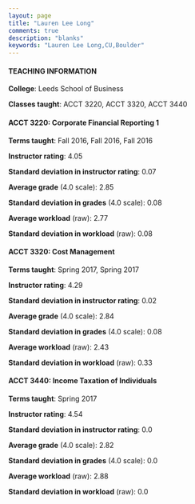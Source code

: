 ```yaml
---
layout: page
title: "Lauren Lee Long" 
comments: true
description: "blanks"
keywords: "Lauren Lee Long,CU,Boulder"
---
```

<head>
<script src="https://ajax.googleapis.com/ajax/libs/jquery/2.1.3/jquery.min.js"></script>
<script src="https://dl.dropboxusercontent.com/s/pc42nxpaw1ea4o9/highcharts.js?dl=0"></script>
<!-- <script src="../assets/js/highcharts.js"></script> -->
<style type="text/css">@font-face {
	font-family: "Bebas Neue";
	src: url(https://www.filehosting.org/file/details/544349/BebasNeue Regular.otf) format("opentype");
	}
	h1.Bebas { 
		font-family: "Bebas Neue", Verdana, Tahoma;
	}
</style>
</head>
	   
#### TEACHING INFORMATION

**College**: Leeds School of Business

**Classes taught**: ACCT 3220, ACCT 3320, ACCT 3440

#### ACCT 3220: Corporate Financial Reporting 1

**Terms taught**: Fall 2016, Fall 2016, Fall 2016

**Instructor rating**: 4.05

**Standard deviation in instructor rating**: 0.07

**Average grade** (4.0 scale): 2.85

**Standard deviation in grades** (4.0 scale): 0.08

**Average workload** (raw): 2.77

**Standard deviation in workload** (raw): 0.08

#### ACCT 3320: Cost Management

**Terms taught**: Spring 2017, Spring 2017

**Instructor rating**: 4.29

**Standard deviation in instructor rating**: 0.02

**Average grade** (4.0 scale): 2.84

**Standard deviation in grades** (4.0 scale): 0.08

**Average workload** (raw): 2.43

**Standard deviation in workload** (raw): 0.33

#### ACCT 3440: Income Taxation of Individuals

**Terms taught**: Spring 2017

**Instructor rating**: 4.54

**Standard deviation in instructor rating**: 0.0

**Average grade** (4.0 scale): 2.82

**Standard deviation in grades** (4.0 scale): 0.0

**Average workload** (raw): 2.88

**Standard deviation in workload** (raw): 0.0

